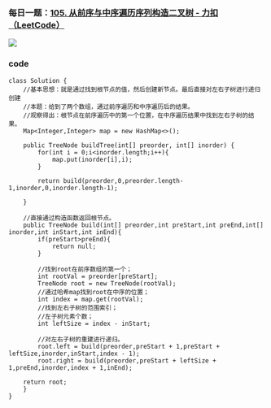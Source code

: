 ### 每日一题：[105. 从前序与中序遍历序列构造二叉树 - 力扣（LeetCode）](https://leetcode.cn/problems/construct-binary-tree-from-preorder-and-inorder-traversal/description/)

![](https://younglion.oss-cn-beijing.aliyuncs.com/%E5%B1%8F%E5%B9%95%E6%88%AA%E5%9B%BE%202024-04-23%20201507.png)

### code

```
class Solution {
    //基本思想：就是通过找到根节点的值，然后创建新节点。最后直接对左右子树进行递归创建
    //本题：给到了两个数组，通过前序遍历和中序遍历后的结果。
    //观察得出：根节点在前序遍历中的第一个位置，在中序遍历结果中找到左右子树的结果。
    Map<Integer,Integer> map = new HashMap<>();

    public TreeNode buildTree(int[] preorder, int[] inorder) {
        for(int i = 0;i<inorder.length;i++){
            map.put(inorder[i],i);
        }    

        return build(preorder,0,preorder.length-1,inorder,0,inorder.length-1);

    }

    //直接通过构造函数返回根节点。
    public TreeNode build(int[] preorder,int preStart,int preEnd,int[] inorder,int inStart,int inEnd){
        if(preStart>preEnd){
            return null;
        }

        //找到root在前序数组的第一个；
        int rootVal = preorder[preStart];
        TreeNode root = new TreeNode(rootVal);
        //通过哈希map找到root在中序的位置；
        int index = map.get(rootVal);
        //找到左右子树的范围索引；
        //左子树元素个数；
        int leftSize = index - inStart;

        //对左右子树的重建进行递归。
        root.left = build(preorder,preStart + 1,preStart + leftSize,inorder,inStart,index - 1);
        root.right = build(preorder,preStart + leftSize + 1,preEnd,inorder,index + 1,inEnd);

    return root;
    }
}
```

